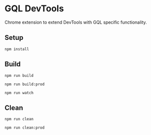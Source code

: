 # GQL DevTools

Chrome extension to extend DevTools with GQL specific functionality.

## Setup

```
npm install
```

## Build

```
npm run build
```

```
npm run build:prod
```

```
npm run watch
```

## Clean

```
npm run clean
```

```
npm run clean:prod
```
